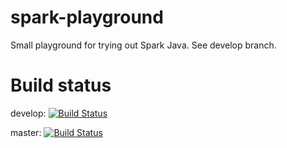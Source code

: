 # spark-playground
Small playground for trying out Spark Java. See develop branch.

# Build status 
develop: [![Build Status](https://travis-ci.org/palmithor/spark-playground.svg?branch=develop)](https://travis-ci.org/palmithor/spark-playground)

master: [![Build Status](https://travis-ci.org/palmithor/spark-playground.svg?branch=master)](https://travis-ci.org/palmithor/spark-playground)
